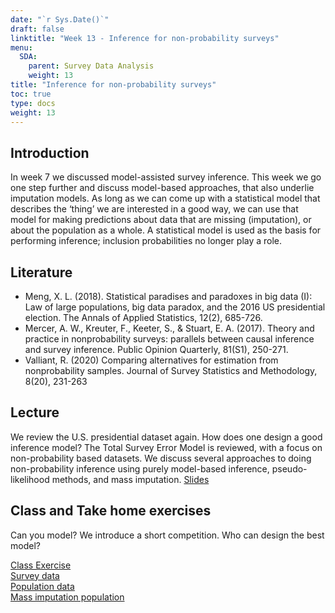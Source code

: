 ```yaml
---
date: "`r Sys.Date()`"
draft: false
linktitle: "Week 13 - Inference for non-probability surveys"
menu:
  SDA:
    parent: Survey Data Analysis
    weight: 13
title: "Inference for non-probability surveys"
toc: true
type: docs
weight: 13
---
```


## Introduction

In week 7 we discussed model-assisted survey inference. This week we go one step further and discuss model-based approaches, that also underlie imputation models. As long as we can come up with a statistical model that describes the ‘thing’ we are interested in a good way, we can use that model for making predictions about data that are missing (imputation), or about the population as a whole.  A statistical model is used as the basis for performing inference; inclusion probabilities no longer play a role. 

## Literature
-	Meng, X. L. (2018). Statistical paradises and paradoxes in big data (I): Law of large populations, big data paradox, and the 2016 US presidential election. The Annals of Applied Statistics, 12(2), 685-726.
-	Mercer, A. W., Kreuter, F., Keeter, S., & Stuart, E. A. (2017). Theory and practice in nonprobability surveys: parallels between causal inference and survey inference. Public Opinion Quarterly, 81(S1), 250-271.
-	Valliant, R. (2020) Comparing alternatives for estimation from nonprobability samples. Journal of Survey Statistics and Methodology, 8(20), 231-263


## Lecture
We review the U.S. presidential dataset again. How does one design a good inference model? The Total Survey Error Model is reviewed, with a focus on non-probability based datasets. We discuss several approaches to doing non-probability inference using purely model-based inference, pseudo-likelihood methods, and mass imputation.
[Slides](/files/SDA/week13/lecture_week_13.pdf)

## Class and Take home exercises
Can you model? We introduce a short competition. Who can design the best model? 

[Class Exercise](/files/SDA/week13/class_exercise_week_13.pdf)  
[Survey data](/files/SDA/week13/PEW_nonprob_samples.RDS)  
[Population data](/files/SDA/week13/PEW_population_data.RDS)    
[Mass imputation population](/files/SDA/week13/complete_USA_population_data_with_matched_survey_results.RDS)  





